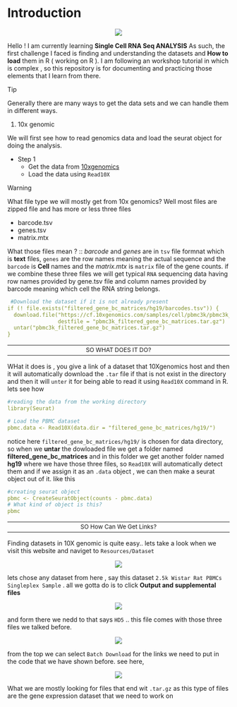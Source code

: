 # Introduction
<p align="center">
  <img src="https://github.com/user-attachments/assets/0b65aa41-29cd-4f4e-9323-526eaec00aae" style="max-width: 75%; height: auto;">
</p>

Hello ! I am currently learning **Single Cell RNA Seq ANALYSIS**
As such, the first challenge I faced is finding and understanding the datasets and **How to load** them in R ( working on R ).
I am following an workshop tutorial in which is complex , so this repository is for documenting and practicing those elements that I learn from there. 

>[!TIP]
> Generally there are many ways to get the data sets and we can handle them in different ways.

1. 10x genomic

We will first see how to read genomics data and load the seurat object for doing the analysis.
* Step 1
  * Get the data from [10xgenomics](https://10xgenomics.com)
  * Load the data using `Read10X`
> [!WARNING]
> What file type we will mostly get from 10x genomics? Well most files are zipped file and has more or less three files
 * barcode.tsv
 * genes.tsv
 * matrix.mtx

What those files mean ? :: *barcode* and *genes* are in `tsv` file formnat which is **text** files, `genes` are the row names meaning the actual sequence and the `barcode` is **Cell** names and the *matrix.mtx* is `matrix` file of the gene counts. if we combine these three files we will get typical `RNA` sequencing data having row names provided by gene.tsv file and column names provided by barcode meaning which cell the RNA string belongs. 

```yaml annotate
 #Download the dataset if it is not already present
if (! file.exists("filtered_gene_bc_matrices/hg19/barcodes.tsv")) {
  download.file("https://cf.10xgenomics.com/samples/cell/pbmc3k/pbmc3k_filtered_gene_bc_matrices.tar.gz",
                destfile = "pbmc3k_filtered_gene_bc_matrices.tar.gz")
  untar("pbmc3k_filtered_gene_bc_matrices.tar.gz")
} 
```
<div align="center">
<table>
<tbody>
<td align="center">
<img width="2000" height="0"><br>
<sub>SO WHAT DOES IT DO?</sub><br>
<img width="200" height="0">
</td>
</tbody>
</table>
</div>

WHat it does is , you give a link of a dataset that 10Xgenomics host and then it will automatically download the `.tar` file if that is not exist in the directory
and then it will `unter` it for being able to read it using `Read10X` command in R. lets see how
```yaml annote
#reading the data from the working directory
library(Seurat)

# Load the PBMC dataset
pbmc.data <- Read10X(data.dir = "filtered_gene_bc_matrices/hg19/")
```
notice here `filtered_gene_bc_matrices/hg19/` is chosen for data directory, so when we **untar** the dowloaded file we get a folder named **filtered_gene_bc_matrices** and in this folder we get another folder named **hg19** where we have those three files, so `Read10X` will automatically detect them and if we assign it as an `.data` object , we can then make a seurat object out of it. like this 
```yaml annote
#creating seurat object
pbmc <- CreateSeuratObject(counts - pbmc.data)
# What kind of object is this?
pbmc
```

<div align="center">
<table>
<tbody>
<td align="center">
<img width="2000" height="0"><br>
<sub>SO How Can We Get Links?</sub><br>
<img width="200" height="0">
</td>
</tbody>
</table>
</div>

Finding datasets in 10X genomic is quite easy.. lets take a look when we visit this website and naviget to `Resources/Dataset`



<p align="center">
  <img src="https://github.com/user-attachments/assets/57646eb0-33cc-4e9b-97d0-07cfae901103" style="max-width: 75%; height: auto;">
</p>


lets chose any dataset from here , say this dataset `2.5k Wistar Rat PBMCs Singleplex Sample` . all we gotta do is to click **Output and supplemental files**

<p align="center">
  <img src="https://github.com/user-attachments/assets/f0a9c9e1-3641-4a9c-b8cb-65d6433d39c0" style="max-width: 75%; height: auto;">
</p>

and form there we nedd to that says `HD5` .. this file comes with those three files we talked before. 
<p align="center">
  <img src="https://github.com/user-attachments/assets/96747120-ee2d-43f5-927c-216ac0df0f44" style="max-width: 75%; height: auto;">
</p>

from the top we can select `Batch Download` for the links we need to put in the code that we have shown before. see here,

<p align="center">
  <img src="https://github.com/user-attachments/assets/12e53273-24a9-4b67-aa43-962c5d16e332" style="max-width: 75%; height: auto;">
</p>

What we are mostly looking for files that end wit `.tar.gz` as this type of files are the gene expression dataset that we need to work on
